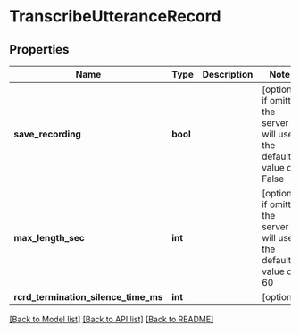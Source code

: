# TranscribeUtteranceRecord

## Properties
Name | Type | Description | Notes
------------ | ------------- | ------------- | -------------
**save_recording** | **bool** |  | [optional]  if omitted the server will use the default value of False
**max_length_sec** | **int** |  | [optional]  if omitted the server will use the default value of 60
**rcrd_termination_silence_time_ms** | **int** |  | [optional] 

[[Back to Model list]](../README.md#documentation-for-models) [[Back to API list]](../README.md#documentation-for-api-endpoints) [[Back to README]](../README.md)


